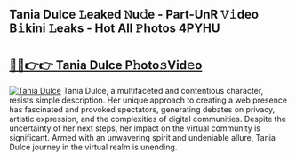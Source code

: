 ## Tania Dulce 𝙻eaked 𝙽u𝚍e - Part-UnR 𝚅𝚒deo B𝚒kini 𝙻eaks - Hot All 𝙿hotos 4PYHU

# <h2><a href="http://ld59z7.urlbe.top/?page=Tania+Dulce">🔗🔗👉👉 Tania Dulce P𝚑oto𝚜Vid𝚎o</a></h2>

[![Tania Dulce](https://i.imgur.com/eBuTRDB.gif)](http://ld59z7.urlbe.top/?page=Tania+Dulce)
Tania Dulce, a multifaceted and contentious character, resists simple description. Her unique approach to creating a web presence has fascinated and provoked spectators, generating debates on privacy, artistic expression, and the complexities of digital communities. Despite the uncertainty of her next steps, her impact on the virtual community is significant. Armed with an unwavering spirit and undeniable allure, Tania Dulce journey in the virtual realm is unending.
